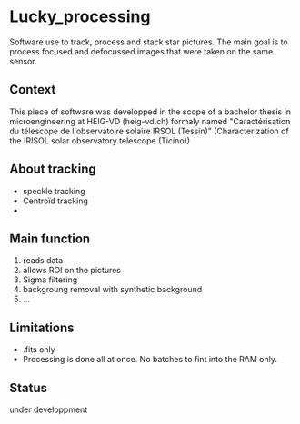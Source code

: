 # Lucky_processing
Software use to track, process and stack star pictures. The main goal is to process focused and defocussed images that were taken on the same sensor.

## Context
This piece of software was developped in the scope of a bachelor thesis in microengineering at HEIG-VD (heig-vd.ch) formaly named "Caractérisation du télescope de l'observatoire solaire IRSOL (Tessin)" (Characterization of the IRISOL solar observatory telescope (Ticino))

## About tracking 
- speckle tracking
- Centroïd tracking
- 
## Main function
1. reads data
2. allows ROI on the pictures
3. Sigma filtering
4. backgroung removal with synthetic background
5. ...
## Limitations
- .fits only
- Processing is done all at once. No batches to fint into the RAM only.
## Status
under developpment

